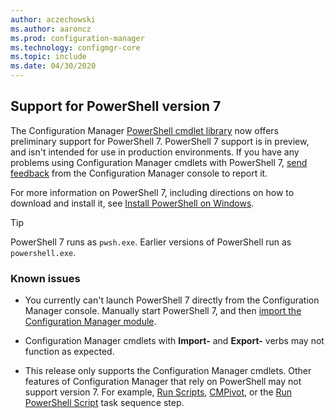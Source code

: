 ```yaml
---
author: aczechowski
ms.author: aaroncz
ms.prod: configuration-manager
ms.technology: configmgr-core
ms.topic: include
ms.date: 04/30/2020
---
```


## <a name="bkmk_pwsh7"></a> Support for PowerShell version 7

<!--6023299-->

The Configuration Manager [PowerShell cmdlet library](https://docs.microsoft.com/powershell/sccm/overview?view=sccm-ps) now offers preliminary support for PowerShell 7. PowerShell 7 support is in preview, and isn't intended for use in production environments. If you have any problems using Configuration Manager cmdlets with PowerShell 7, [send feedback](../../technical-preview-2003.md#bkmk_feedback) from the Configuration Manager console to report it.

For more information on PowerShell 7, including directions on how to download and install it, see [Install PowerShell on Windows](https://docs.microsoft.com/powershell/scripting/install/installing-powershell-core-on-windows?view=powershell-7).

> [!TIP]
> PowerShell 7 runs as `pwsh.exe`. Earlier versions of PowerShell run as `powershell.exe`.

### Known issues

- You currently can't launch PowerShell 7 directly from the Configuration Manager console. Manually start PowerShell 7, and then [import the Configuration Manager module](https://docs.microsoft.com/powershell/sccm/overview?view=sccm-ps#import-the-configuration-manager-powershell-module).

- Configuration Manager cmdlets with **Import-** and **Export-** verbs may not function as expected.

- This release only supports the Configuration Manager cmdlets. Other features of Configuration Manager that rely on PowerShell may not support version 7. For example, [Run Scripts](../../../../../apps/deploy-use/create-deploy-scripts.md), [CMPivot](../../../../servers/manage/cmpivot.md), or the [Run PowerShell Script](../../../../../osd/understand/task-sequence-steps.md#BKMK_RunPowerShellScript) task sequence step.
